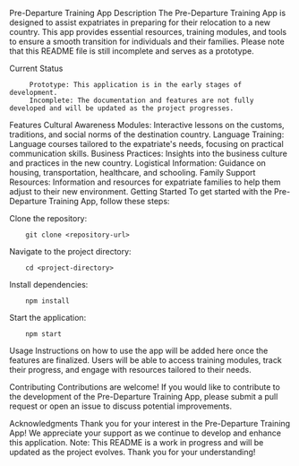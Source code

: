 Pre-Departure Training App
Description
         The Pre-Departure Training App is designed to assist expatriates in preparing for their relocation to a new country. This app provides essential resources, training modules, and tools to ensure a smooth 
         transition for individuals and their families. Please note that this README file is still incomplete and serves as a prototype.

Current Status

         Prototype: This application is in the early stages of development.
         Incomplete: The documentation and features are not fully developed and will be updated as the project progresses.
Features
        Cultural Awareness Modules: Interactive lessons on the customs, traditions, and social norms of the destination country.
        Language Training: Language courses tailored to the expatriate's needs, focusing on practical communication skills.
        Business Practices: Insights into the business culture and practices in the new country.
        Logistical Information: Guidance on housing, transportation, healthcare, and schooling.
        Family Support Resources: Information and resources for expatriate families to help them adjust to their new environment.
Getting Started
        To get started with the Pre-Departure Training App, follow these steps:

Clone the repository:

        git clone <repository-url>
Navigate to the project directory:

        cd <project-directory>
Install dependencies:

        npm install
Start the application:

        npm start
Usage
        Instructions on how to use the app will be added here once the features are finalized. Users will be able to access training modules, track their progress, and engage with resources tailored to their              needs.

Contributing
        Contributions are welcome! If you would like to contribute to the development of the Pre-Departure Training App, please submit a pull request or open an issue to discuss potential improvements.

Acknowledgments
        Thank you for your interest in the Pre-Departure Training App! We appreciate your support as we continue to develop and enhance this application.
Note: This README is a work in progress and will be updated as the project evolves. Thank you for your understanding!
